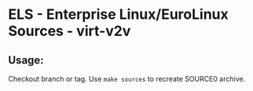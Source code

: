 # ELS - Enterprise Linux/EuroLinux Sources - virt-v2v
 
## Usage:
  Checkout branch or tag. Use `make sources` to recreate  SOURCE0 archive.
